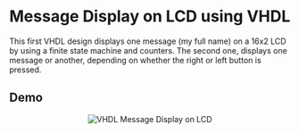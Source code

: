 # Message Display on LCD using VHDL

This first VHDL design displays one message (my full name) on a 16x2 LCD by using a finite state machine and counters.
The second one, displays one message or another, depending on whether the right or left button is pressed.

## Demo

<p align="center">
<img title="VHDL Message Display on LCD" src="demo/demo2.gif" alt="VHDL Message Display on LCD"></center>
</p>